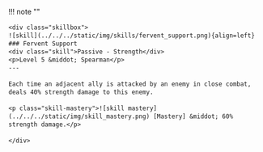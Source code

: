 !!! note ""

    <div class="skillbox">
    ![skill](../../../static/img/skills/fervent_support.png){align=left}
    ### Fervent Support
    <div class="skill">Passive - Strength</div>
    <p>Level 5 &middot; Spearman</p>
    ---

    Each time an adjacent ally is attacked by an enemy in close combat, deals 40% strength damage to this enemy.

    <p class="skill-mastery">![skill mastery](../../../static/img/skill_mastery.png) [Mastery] &middot; 60% strength damage.</p>     
    
    </div>
